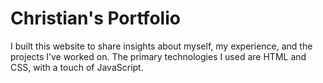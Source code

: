 # Christian's Portfolio
I built this website to share insights about myself, my experience, and the projects I’ve worked on. The primary technologies I used are HTML and CSS, with a touch of JavaScript.